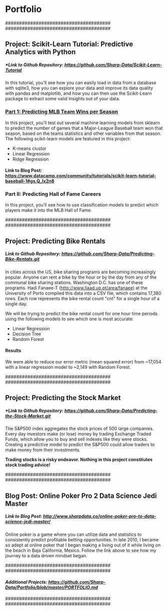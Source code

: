 # Portfolio

######################################
######################################
## Project: Scikit-Learn Tutorial: Predictive Analytics with Python
##### *Link to Github Repository: https://github.com/Sharp-Data/Scikit-Learn-Tutorial
In this tutorial, you'll see how you can easily load in data from a database with sqlite3, how you can explore your data and improve its data quality with pandas and matplotlib, and how you can then use the Scikit-Learn package to extract some valid insights out of your data.

### [Part 1: Predicting MLB Team Wins per Season](https://www.datacamp.com/community/tutorials/scikit-learn-tutorial-baseball-1#gs.Q_Ix2n8)
In this project, you’ll test out several machine learning models from sklearn to predict the number of games that a Major-League Baseball team won that season, based on the teams statistics and other variables from that season.  The following scikit-learn models are featured in this project:

- K-means clustor
- Linear Regression
- Ridge Regression

#### Link to Blog Post: https://www.datacamp.com/community/tutorials/scikit-learn-tutorial-baseball-1#gs.Q_Ix2n8

### Part II: Predicting Hall of Fame Careers
In this project, you'll see how to use classification models to predict which players make it into the MLB Hall of Fame.


######################################
######################################
## Project: Predicting Bike Rentals
##### *Link to Github Repository: https://github.com/Sharp-Data/Predicting-Bike-Rentals.git*
In cities across the US, bike sharing programs are becoming increasingly popular.  Anyone can rent a bike by the hour or by the day from any of the communal bike sharing stations.  Washington D.C. has one of these programs.  Hadi Fanaee-T (http://www.liaad.up.pt/area/fanaee) at the University of Porto compiled this data into a CSV file, which contains 17,380 rows.  Each row represents the bike rental count "cnt" for a single hour of a single day.

We will be trying to predict the bike rental count for one hour time periods using the following models to see which one is most accurate:

- Linear Regression
- Decision Tree
- Random Forest

#### Results
We were able to reduce our error metric (mean squared error) from ~17,054 with a linear regression model to ~2,149 with Random Forest.

######################################
######################################
## Project: Predicting the Stock Market
##### *Link to Github Repository: https://github.com/Sharp-Data/Predicting-the-Stock-Market.git
The S&P500 index aggregates the stock prices of 500 large companies.  Every day investors make (or lose) money by
trading Exchange Traded Funds, which allow you to buy and sell indexes like they were stocks.  Creating a predictive
model to predict the S&P500 could allow traders to make money from their investments.

**Trading stocks is a risky endeavor.  Nothing in this project constitutes stock trading advice!**

######################################
######################################
## Blog Post: Online Poker Pro 2 Data Science Jedi Master
##### *Link to Blog Post: http://www.sharpdata.co/online-poker-pro-to-data-science-jedi-master/*
Online poker is a game where you can utilize data and statistics to consistently predict profitable betting opportunities.  In late 2010, I became so adept at online poker that I began making a living out of it while living on the beach in Baja California, Mexico.  Follow the link above to see how my journey to a data driven mindset began.

######################################
######################################
#### *Additional Projects: https://github.com/Sharp-Data/Portfolio/blob/master/PORTFOLIO.md*

######################################
######################################

